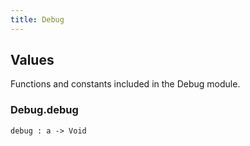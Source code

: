 ```yaml
---
title: Debug
---
```


## Values

Functions and constants included in the Debug module.

### Debug.**debug**

```grain
debug : a -> Void
```

